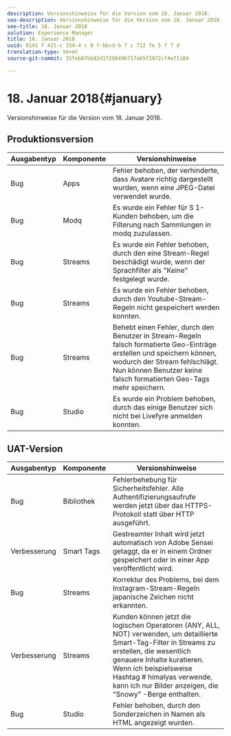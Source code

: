 ```yaml
---
description: Versionshinweise für die Version vom 18. Januar 2018.
seo-description: Versionshinweise für die Version vom 18. Januar 2018.
seo-title: 18. Januar 2018
solution: Experience Manager
title: 18. Januar 2018
uuid: 8141 f 431-c 154-4 c 8 f-bbcd-b 7 c 712 fe 5 f 7 d
translation-type: tm+mt
source-git-commit: 35feb87bb82d1f298496717a65f1972cf4e71104

---
```



# 18. Januar 2018{#january}

Versionshinweise für die Version vom 18. Januar 2018.

## Produktionsversion

| **Ausgabentyp** | **Komponente** | **Versionshinweise** |
|---|---|---|
| Bug | Apps | Fehler behoben, der verhinderte, dass Avatare richtig dargestellt wurden, wenn eine JPEG-Datei verwendet wurde. |
| Bug | Modq | Es wurde ein Fehler für S 1-Kunden behoben, um die Filterung nach Sammlungen in modq zuzulassen. |
| Bug | Streams | Es wurde ein Fehler behoben, durch den eine Stream-Regel beschädigt wurde, wenn der Sprachfilter als "Keine" festgelegt wurde. |
| Bug | Streams | Es wurde ein Fehler behoben, durch den Youtube-Stream-Regeln nicht gespeichert werden konnten. |
| Bug | Streams | Behebt einen Fehler, durch den Benutzer in Stream-Regeln falsch formatierte Geo-Einträge erstellen und speichern können, wodurch der Stream fehlschlägt. Nun können Benutzer keine falsch formatierten Geo-Tags mehr speichern. |
| Bug | Studio | Es wurde ein Problem behoben, durch das einige Benutzer sich nicht bei Livefyre anmelden konnten. |

## UAT-Version

| **Ausgabentyp** | **Komponente** | **Versionshinweise** |
|---|---|---|
| Bug | Bibliothek | Fehlerbehebung für Sicherheitsfehler. Alle Authentifizierungsaufrufe werden jetzt über das HTTPS-Protokoll statt über HTTP ausgeführt. |
| Verbesserung | Smart Tags | Gestreamter Inhalt wird jetzt automatisch von Adobe Sensei getaggt, da er in einem Ordner gespeichert oder in einer App veröffentlicht wird. |
| Bug | Streams | Korrektur des Problems, bei dem Instagram-Stream-Regeln japanische Zeichen nicht erkannten. |
| Verbesserung | Streams | Kunden können jetzt die logischen Operatoren (ANY, ALL, NOT) verwenden, um detaillierte Smart-Tag-Filter in Streams zu erstellen, die wesentlich genauere Inhalte kuratieren. Wenn ich beispielsweise Hashtag # himalyas verwende, kann ich nur Bilder anzeigen, die "Snowy" -Berge enthalten. |
| Bug | Studio | Fehler behoben, durch den Sonderzeichen in Namen als HTML angezeigt wurden. |

